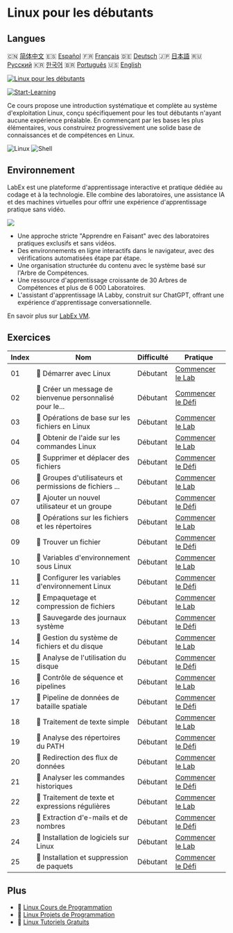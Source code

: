 # Linux pour les débutants

## Langues

🇨🇳 [简体中文](README_zh.md) 🇪🇸 [Español](README_es.md) 🇫🇷 [Français](README_fr.md) 🇩🇪 [Deutsch](README_de.md) 🇯🇵 [日本語](README_ja.md) 🇷🇺 [Русский](README_ru.md) 🇰🇷 [한국어](README_ko.md) 🇧🇷 [Português](README_pt.md) 🇺🇸 [English](README.md) 

[![Linux pour les débutants](https://cover-creator.labex.io/linux-for-noobs.png?lang=fr)](https://labex.io/fr/courses/linux-for-noobs)

[![Start-Learning](https://img.shields.io/badge/Start-Learning-whitesmoke?style=for-the-badge)](https://labex.io/fr/courses/linux-for-noobs)

Ce cours propose une introduction systématique et complète au système d'exploitation Linux, conçu spécifiquement pour les tout débutants n'ayant aucune expérience préalable. En commençant par les bases les plus élémentaires, vous construirez progressivement une solide base de connaissances et de compétences en Linux.

![Linux](https://img.shields.io/badge/Linux-whitesmoke?style=for-the-badge&logo=linux)
![Shell](https://img.shields.io/badge/Shell-whitesmoke?style=for-the-badge&logo=shell)


## Environnement

LabEx est une plateforme d'apprentissage interactive et pratique dédiée au codage et à la technologie. Elle combine des laboratoires, une assistance IA et des machines virtuelles pour offrir une expérience d'apprentissage pratique sans vidéo.

![](https://tutorial-screenshot.getvm.io/images/vm-1725247253.png)

- Une approche stricte "Apprendre en Faisant" avec des laboratoires pratiques exclusifs et sans vidéos.
- Des environnements en ligne interactifs dans le navigateur, avec des vérifications automatisées étape par étape.
- Une organisation structurée du contenu avec le système basé sur l'Arbre de Compétences.
- Une ressource d'apprentissage croissante de 30 Arbres de Compétences et plus de 6 000 Laboratoires.
- L'assistant d'apprentissage IA Labby, construit sur ChatGPT, offrant une expérience d'apprentissage conversationnelle.

En savoir plus sur [LabEx VM](https://support.labex.io/using-labex/virtual-machine).

## Exercices

|   Index | Nom                                                      | Difficulté   | Pratique                                                                                                                         |
|---------|----------------------------------------------------------|--------------|----------------------------------------------------------------------------------------------------------------------------------|
|      01 | 📖 Démarrer avec Linux                                   | Débutant     | <a target='_blank' href='https://labex.io/fr/tutorials/linux-getting-started-with-linux-446315'>Commencer le Lab</a>             |
|      02 | 🎯 Créer un message de bienvenue personnalisé pour le... | Débutant     | <a target='_blank' href='https://labex.io/fr/tutorials/linux-create-personalized-terminal-greeting-446322'>Commencer le Défi</a> |
|      03 | 📖 Opérations de base sur les fichiers en Linux          | Débutant     | <a target='_blank' href='https://labex.io/fr/tutorials/linux-basic-file-operations-in-linux-18001'>Commencer le Lab</a>          |
|      04 | 📖 Obtenir de l'aide sur les commandes Linux             | Débutant     | <a target='_blank' href='https://labex.io/fr/tutorials/linux-get-help-on-linux-commands-18000'>Commencer le Lab</a>              |
|      05 | 🎯 Supprimer et déplacer des fichiers                    | Débutant     | <a target='_blank' href='https://labex.io/fr/tutorials/linux-delete-and-move-files-7777'>Commencer le Défi</a>                   |
|      06 | 📖 Groupes d'utilisateurs et permissions de fichiers ... | Débutant     | <a target='_blank' href='https://labex.io/fr/tutorials/linux-linux-user-group-and-file-permissions-18002'>Commencer le Lab</a>   |
|      07 | 🎯 Ajouter un nouvel utilisateur et un groupe            | Débutant     | <a target='_blank' href='https://labex.io/fr/tutorials/linux-add-new-user-and-group-17987'>Commencer le Défi</a>                 |
|      08 | 📖 Opérations sur les fichiers et les répertoires        | Débutant     | <a target='_blank' href='https://labex.io/fr/tutorials/linux-file-and-directory-operations-17997'>Commencer le Lab</a>           |
|      09 | 🎯 Trouver un fichier                                    | Débutant     | <a target='_blank' href='https://labex.io/fr/tutorials/linux-find-a-file-17993'>Commencer le Défi</a>                            |
|      10 | 📖 Variables d'environnement sous Linux                  | Débutant     | <a target='_blank' href='https://labex.io/fr/tutorials/linux-environment-variables-in-linux-385274'>Commencer le Lab</a>         |
|      11 | 🎯 Configurer les variables d'environnement Linux        | Débutant     | <a target='_blank' href='https://labex.io/fr/tutorials/linux-configure-linux-environment-variables-437861'>Commencer le Défi</a> |
|      12 | 📖 Empaquetage et compression de fichiers                | Débutant     | <a target='_blank' href='https://labex.io/fr/tutorials/linux-file-packaging-and-compression-385413'>Commencer le Lab</a>         |
|      13 | 🎯 Sauvegarde des journaux système                       | Débutant     | <a target='_blank' href='https://labex.io/fr/tutorials/linux-backup-system-log-17989'>Commencer le Défi</a>                      |
|      14 | 📖 Gestion du système de fichiers et du disque           | Débutant     | <a target='_blank' href='https://labex.io/fr/tutorials/linux-file-system-and-disk-management-17999'>Commencer le Lab</a>         |
|      15 | 🎯 Analyse de l'utilisation du disque                    | Débutant     | <a target='_blank' href='https://labex.io/fr/tutorials/linux-analyzing-disk-usage-7775'>Commencer le Défi</a>                    |
|      16 | 📖 Contrôle de séquence et pipelines                     | Débutant     | <a target='_blank' href='https://labex.io/fr/tutorials/linux-sequence-control-and-pipeline-17994'>Commencer le Lab</a>           |
|      17 | 🎯 Pipeline de données de bataille spatiale              | Débutant     | <a target='_blank' href='https://labex.io/fr/tutorials/linux-space-battle-data-pipeline-385343'>Commencer le Défi</a>            |
|      18 | 📖 Traitement de texte simple                            | Débutant     | <a target='_blank' href='https://labex.io/fr/tutorials/linux-simple-text-processing-18004'>Commencer le Lab</a>                  |
|      19 | 🎯 Analyse des répertoires du PATH                       | Débutant     | <a target='_blank' href='https://labex.io/fr/tutorials/linux-analyzing-path-directories-385344'>Commencer le Défi</a>            |
|      20 | 📖 Redirection des flux de données                       | Débutant     | <a target='_blank' href='https://labex.io/fr/tutorials/linux-data-stream-redirection-17995'>Commencer le Lab</a>                 |
|      21 | 🎯 Analyser les commandes historiques                    | Débutant     | <a target='_blank' href='https://labex.io/fr/tutorials/linux-analyze-historical-commands-17988'>Commencer le Défi</a>            |
|      22 | 📖 Traitement de texte et expressions régulières         | Débutant     | <a target='_blank' href='https://labex.io/fr/tutorials/linux-text-processing-and-regular-expressions-18003'>Commencer le Lab</a> |
|      23 | 🎯 Extraction d'e-mails et de nombres                    | Débutant     | <a target='_blank' href='https://labex.io/fr/tutorials/linux-extracting-mails-and-numbers-17991'>Commencer le Défi</a>           |
|      24 | 📖 Installation de logiciels sur Linux                   | Débutant     | <a target='_blank' href='https://labex.io/fr/tutorials/linux-software-installation-on-linux-18005'>Commencer le Lab</a>          |
|      25 | 🎯 Installation et suppression de paquets                | Débutant     | <a target='_blank' href='https://labex.io/fr/tutorials/linux-installing-and-removing-packages-385380'>Commencer le Défi</a>      |

## Plus

- 🔗 [Linux Cours de Programmation](https://github.com/labex-labs/awesome-programming-courses)
- 🔗 [Linux Projets de Programmation](https://github.com/labex-labs/awesome-programming-projects)
- 🔗 [Linux Tutoriels Gratuits](https://github.com/labex-labs/linux-free-tutorials)


